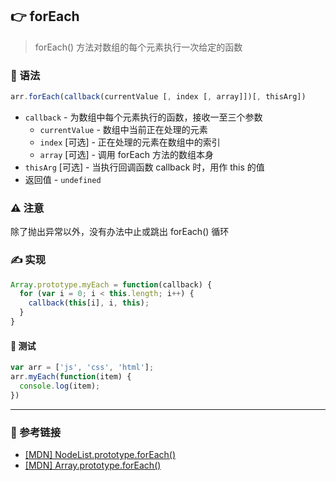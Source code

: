 
## 👉 forEach

> forEach() 方法对数组的每个元素执行一次给定的函数

### 💠 语法

```js
arr.forEach(callback(currentValue [, index [, array]])[, thisArg])
```

- `callback` - 为数组中每个元素执行的函数，接收一至三个参数
  - `currentValue` - 数组中当前正在处理的元素
  - `index` [可选] - 正在处理的元素在数组中的索引
  - `array` [可选] - 调用 forEach 方法的数组本身
- `thisArg` [可选] - 当执行回调函数 callback 时，用作 this 的值
- 返回值 - `undefined`

### ⚠️ 注意

除了抛出异常以外，没有办法中止或跳出 forEach() 循环

### ✍️ 实现

```js
Array.prototype.myEach = function(callback) {
  for (var i = 0; i < this.length; i++) {
    callback(this[i], i, this);
  }
}
```

#### 📌 测试

```js
var arr = ['js', 'css', 'html'];
arr.myEach(function(item) {
  console.log(item);
})
```

---

### 🔗 参考链接

- [[MDN] NodeList.prototype.forEach()](https://developer.mozilla.org/zh-CN/docs/Web/API/NodeList/forEach)
- [[MDN] Array.prototype.forEach()](https://developer.mozilla.org/zh-CN/docs/Web/JavaScript/Reference/Global_Objects/Array/forEach)
